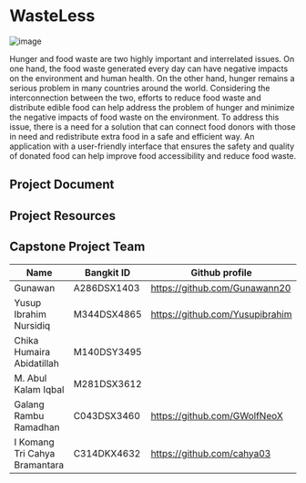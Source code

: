 # WasteLess
![image](https://github.com/Gunawann20/WasteLess/assets/92556282/68c69417-e520-4bbd-83ae-13b5b21a72df)

Hunger and food waste are two highly important and interrelated issues. On one hand, the food waste generated every day can have negative impacts on the environment and human health. On the other hand, hunger remains a serious problem in many countries around the world. Considering the interconnection between the two, efforts to reduce food waste and distribute edible food can help address the problem of hunger and minimize the negative impacts of food waste on the environment. To address this issue, there is a need for a solution that can connect food donors with those in need and redistribute extra food in a safe and efficient way. An application with a user-friendly interface that ensures the safety and quality of donated food can help improve food accessibility and reduce food waste.

## Project Document

## Project Resources

## Capstone Project Team
| Name     | Bangkit ID | Github profile |
|--------- |------------|----------------|
| Gunawan      | A286DSX1403       | https://github.com/Gunawann20 |
| Yusup Ibrahim Nursidiq | M344DSX4865         | https://github.com/Yusupibrahim |                   |
| Chika Humaira Abidatillah     |     M140DSY3495    |             |
| M. Abul Kalam Iqbal | M281DSX3612  |                             |
| Galang Rambu Ramadhan | C043DSX3460 | https://github.com/GWolfNeoX |
| I Komang Tri Cahya Bramantara   | C314DKX4632 | https://github.com/cahya03 |
